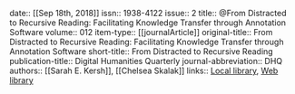 date:: [[Sep 18th, 2018]]
issn:: 1938-4122
issue:: 2
title:: @From Distracted to Recursive Reading: Facilitating Knowledge Transfer through Annotation Software
volume:: 012
item-type:: [[journalArticle]]
original-title:: From Distracted to Recursive Reading: Facilitating Knowledge Transfer through Annotation Software
short-title:: From Distracted to Recursive Reading
publication-title:: Digital Humanities Quarterly
journal-abbreviation:: DHQ
authors:: [[Sarah E. Kersh]], [[Chelsea Skalak]]
links:: [Local library](zotero://select/groups/2386895/items/BAN33MCB), [Web library](https://www.zotero.org/groups/2386895/items/BAN33MCB)
